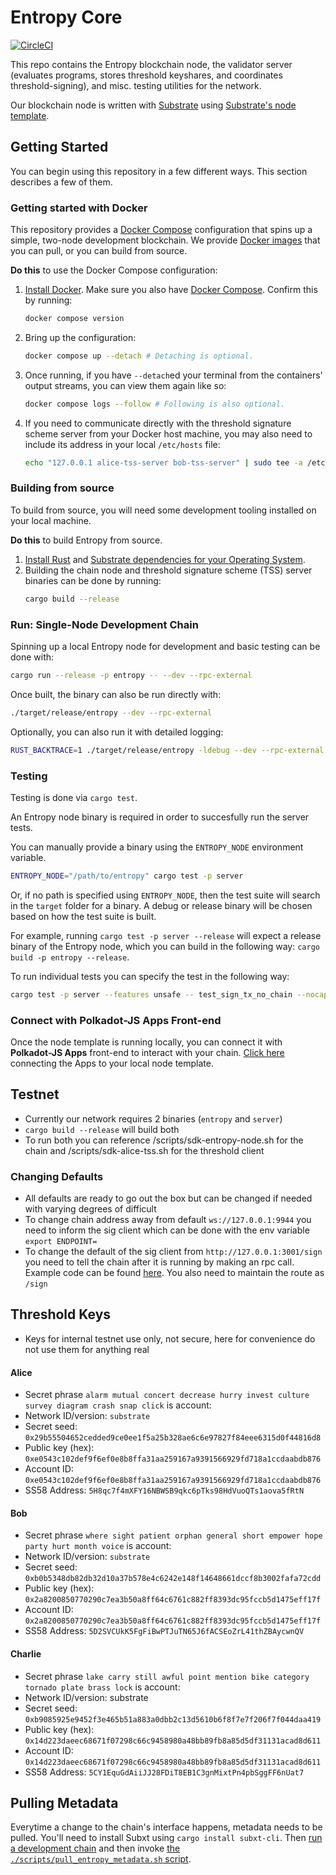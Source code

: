 # Entropy Core

[![CircleCI](https://dl.circleci.com/status-badge/img/gh/entropyxyz/entropy-core/tree/master.svg?style=svg&circle-token=bff4726b78a5f7c7771cb9ee8453cde0b8132d6f)](https://dl.circleci.com/status-badge/redirect/gh/entropyxyz/entropy-core/tree/master)

This repo contains the Entropy blockchain node, the validator server (evaluates programs, stores threshold keyshares, and coordinates threshold-signing), and misc. testing utilities for the network.

Our blockchain node is written with [Substrate](https://substrate.io/) using [Substrate's node template](https://github.com/substrate-developer-hub/substrate-node-template).

## Getting Started

You can begin using this repository in a few different ways. This section describes a few of them.

### Getting started with Docker

This repository provides a [Docker Compose](https://docs.docker.com/compose/) configuration that spins up a simple, two-node development blockchain. We provide [Docker images](https://hub.docker.com/orgs/entropyxyz) that you can pull, or you can build from source.

**Do this** to use the Docker Compose configuration:

1. [Install Docker](https://docs.docker.com/engine/install/). Make sure you also have [Docker Compose](https://docs.docker.com/compose/install/). Confirm this by running:
    ```sh
    docker compose version
    ```
1. Bring up the configuration:
    ```sh
    docker compose up --detach # Detaching is optional.
    ```
1. Once running, if you have `--detach`ed your terminal from the containers' output streams, you can view them again like so:
    ```sh
    docker compose logs --follow # Following is also optional.
    ```
1. If you need to communicate directly with the threshold signature scheme server from your Docker host machine, you may also need to include its address in your local `/etc/hosts` file:
    ```sh
    echo "127.0.0.1	alice-tss-server bob-tss-server" | sudo tee -a /etc/hosts
    ```

### Building from source

To build from source, you will need some development tooling installed on your local machine.

**Do this** to build Entropy from source.

1. [Install Rust](https://www.rust-lang.org/tools/install) and [Substrate dependencies for your Operating System](https://docs.substrate.io/install/).
1. Building the chain node and threshold signature scheme (TSS) server binaries can be done by running:
    ```sh
    cargo build --release
    ```

### Run: Single-Node Development Chain

Spinning up a local Entropy node for development and basic testing can be done with:

```sh
cargo run --release -p entropy -- --dev --rpc-external
```

Once built, the binary can also be run directly with:

```sh
./target/release/entropy --dev --rpc-external
```

Optionally, you can also run it with detailed logging:

```bash
RUST_BACKTRACE=1 ./target/release/entropy -ldebug --dev --rpc-external
```

### Testing

Testing is done via `cargo test`.

An Entropy node binary is required in order to succesfully run the server tests.

You can manually provide a binary using the `ENTROPY_NODE` environment variable.

```sh
ENTROPY_NODE="/path/to/entropy" cargo test -p server
```

Or, if no path is specified using `ENTROPY_NODE`, then the test suite will search in the `target`
folder for a binary. A debug or release binary will be chosen based on how the test suite is built.

For example, running `cargo test -p server --release` will expect a release binary of the Entropy
node, which you can build in the following way: `cargo build -p entropy --release`.

To run individual tests you can specify the test in the following way:

```sh
cargo test -p server --features unsafe -- test_sign_tx_no_chain --nocapture
```

### Connect with Polkadot-JS Apps Front-end

Once the node template is running locally, you can connect it with **Polkadot-JS Apps** front-end
to interact with your chain. [Click here](https://polkadot.js.org/apps/#/explorer?rpc=ws://localhost:9944) connecting the Apps to your local node template.

## Testnet

- Currently our network requires 2 binaries (`entropy` and `server`)
- `cargo build --release` will build both
- To run both you can reference /scripts/sdk-entropy-node.sh for the chain and /scripts/sdk-alice-tss.sh for the threshold client

### Changing Defaults

- All defaults are ready to go out the box but can be changed if needed with varying degrees of difficult
- To change chain address away from default `ws://127.0.0.1:9944` you need to inform the sig client which can be done with the env variable `export ENDPOINT=`
- To change the default of the sig client from `http://127.0.0.1:3001/sign` you need to tell the chain after it is running by making an rpc call. Example code can be found [here](https://github.com/entropyxyz/util-scripts/blob/master/setEndpoint.ts). You also need to maintain the route as `/sign`

## Threshold Keys

- Keys for internal testnet use only, not secure, here for convenience do not use them for anything real

#### Alice

* Secret phrase `alarm mutual concert decrease hurry invest culture survey diagram crash snap click` is account:
* Network ID/version: `substrate`
* Secret seed: `0x29b55504652cedded9ce0ee1f5a25b328ae6c6e97827f84eee6315d0f44816d8`
* Public key (hex): `0xe0543c102def9f6ef0e8b8ffa31aa259167a9391566929fd718a1ccdaabdb876`
* Account ID: `0xe0543c102def9f6ef0e8b8ffa31aa259167a9391566929fd718a1ccdaabdb876`
* SS58 Address: `5H8qc7f4mXFY16NBWSB9qkc6pTks98HdVuoQTs1aova5fRtN`

#### Bob

* Secret phrase `where sight patient orphan general short empower hope party hurt month voice` is account:
* Network ID/version: `substrate`
* Secret seed: `0xb0b5348db82db32d10a37b578e4c6242e148f14648661dccf8b3002fafa72cdd`
* Public key (hex): `0x2a8200850770290c7ea3b50a8ff64c6761c882ff8393dc95fccb5d1475eff17f`
* Account ID: `0x2a8200850770290c7ea3b50a8ff64c6761c882ff8393dc95fccb5d1475eff17f`
* SS58 Address: `5D2SVCUkK5FgFiBwPTJuTN65J6fACSEoZrL41thZBAycwnQV`

#### Charlie

* Secret phrase `lake carry still awful point mention bike category tornado plate brass lock` is account:
* Network ID/version: substrate
* Secret seed: `0xb9085925e9452f3e465b51a883a0dbb2c13d5610b6f8f7e7f206f7f044daa419`
* Public key (hex): `0x14d223daeec68671f07298c66c9458980a48bb89fb8a85d5df31131acad8d611`
* Account ID: `0x14d223daeec68671f07298c66c9458980a48bb89fb8a85d5df31131acad8d611`
* SS58 Address: `5CY1EquGdAiiJJ28FDiT8EB1C3gnMixtPn4pbSggFF6nUat7`

## Pulling Metadata

Everytime a change to the chain's interface happens, metadata needs to be pulled. You'll need to install Subxt using `cargo install subxt-cli`. Then [run a development chain](#getting-started-with-docker) and then invoke [the `./scripts/pull_entropy_metadata.sh` script](./scripts/pull_entropy_metadata.sh).
